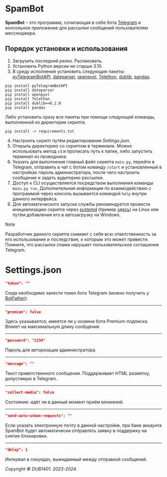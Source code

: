 # SpamBot
**SpamBot** – это программа, сочитающая в себе бота [Telegram](https://telegram.org/) и консольное приложение для рассылки сообщений пользователям мессенджера.

## Порядок установки и использования
1. Загрузить последний релиз. Распаковать.
2. Установить Python версии не старше 3.10.
3. В среду исполнения установить следующие пакеты: [pyTelegramBotAPI](https://github.com/eternnoir/pyTelegramBotAPI), [dateparser](https://github.com/scrapinghub/dateparser), [openpyxl](https://foss.heptapod.net/openpyxl/openpyxl), [Telethon](https://github.com/LonamiWebs/Telethon), [dublib](https://github.com/DUB1401/dublib), [pandas](https://github.com/pandas-dev/pandas).
```
pip install pyTelegramBotAPI
pip install dateparser
pip install openpyxl
pip install Telethon
pip install dublib==0.2.0
pip install pandas
```
Либо установить сразу все пакеты при помощи следующей команды, выполненной из директории скрипта.
```
pip install -r requirements.txt
```
4. Настроить скрипт путём редактирования _Settings.json_.
5. Открыть директорию со скриптом в терминале. Можно использовать метод `cd` и прописать путь к папке, либо запустить терминал из проводника.
6. Указать для выполнения главный файл скрипта `main.py`, перейти в Telegram, отправить в чат с ботом команду `/start` и установленный в настройках пароль администратора, после чего настроить сообщение и задать аудиторию рассылки.
7. Доступ к CLI осуществляется посредством выполнения команды `main.py run`. Дополнительная информация по взаимодействию с программой через консоль вызывается командой `help` внутри данного интерфейса.
8. Для автоматического запуска службы рекомендуется провести инициализацию скрипта через [systemd](https://github.com/systemd/systemd) (пример [здесь](https://github.com/DUB1401/HiBot/tree/main/systemd)) на Linux или путём добавления его в автозагрузку на Windows.

> [!NOTE]  
> Разработчик данного скрипта снимает с себя всю ответственность за его использование и последствия, к которым это может привести. Помните, что рассылка спама нарушает пользовательское соглашение Telegram.

# Settings.json
```JSON
"token": ""
```
Сюда необходимо занести токен бота Telegram (можно получить у [BotFather](https://t.me/BotFather)).
___
```JSON
"premium": false
```
Здесь указывается, имеется ли у хозяина бота Premium-подписка. Влияет на максимальную длину сообщения.
___
```JSON
"password": "1234"
```
Пароль для авторизации администратора.
___
```JSON
"message": ""
```
Текст приветственного сообщения. Поддерживает HTML разметку, допустимую в Telegram.
___
```JSON
"collect-media": false
```
Состояние: идёт ли в данный момент приём вложений.
___
```JSON
"send-auto-unban-requests": ""
```
Если указать электронную почту в данной настройке, при бане аккаунта SpamBot будет автоматически отправлять заявку в поддержку на снятие блокировки.
___
```JSON
"delay": 1
```
Интервал в секундах, выжидаемый между отправкой сообщений.

_Copyright © DUB1401. 2023-2024._
